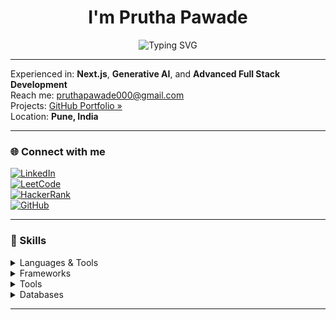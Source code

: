 <h1 align="center">I'm Prutha Pawade</h1>

<p align="center">
  <img src="https://readme-typing-svg.demolab.com?font=Fira+Code&pause=1000&color=F79F1F&center=true&vCenter=true&multiline=true&width=435&lines=Software+Engineer;Full+Stack+Developer;Tech+Enthusiast" alt="Typing SVG" />
</p>


---

Experienced in: **Next.js**, **Generative AI**, and **Advanced Full Stack Development**   
Reach me: [pruthapawade000@gmail.com](mailto:pruthapawade000@gmail.com)    
Projects: [GitHub Portfolio »](https://github.com/pruthapawade19)  
Location: **Pune, India**

---

### 🌐 Connect with me

[![LinkedIn](https://img.shields.io/badge/-LinkedIn-0077B5?style=for-the-badge&logo=linkedin&logoColor=white)](https://www.linkedin.com/in/pruthapawade/)  
[![LeetCode](https://img.shields.io/badge/-LeetCode-orange?style=for-the-badge&logo=LeetCode&logoColor=white)](https://leetcode.com/u/prutha_pawade/)  
[![HackerRank](https://img.shields.io/badge/-HackerRank-2EC866?style=for-the-badge&logo=HackerRank&logoColor=white)](https://www.hackerrank.com/profile/pruthapawade000)  
[![GitHub](https://img.shields.io/badge/-GitHub-black?style=for-the-badge&logo=github&logoColor=white)](https://github.com/pruthapawade19)

---

### 🧠 Skills

<details>
  <summary>Languages & Tools</summary>
  Java, Python, C++, JavaScript, SQL, HTML/CSS
</details>

<details>
  <summary>Frameworks</summary>
  React.js, Next.js, Flask, Node.js
</details>

<details>
  <summary>Tools</summary>
  Git, VS Code, Eclipse, Burp Suite, Acunetix
</details>

<details>
  <summary>Databases</summary>
  MySQL, SQLite
</details>

---



